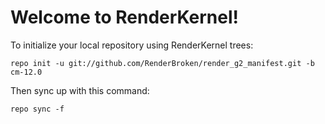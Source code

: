 Welcome to RenderKernel!
===================

To initialize your local repository using RenderKernel trees:

	repo init -u git://github.com/RenderBroken/render_g2_manifest.git -b cm-12.0

Then sync up with this command:

	repo sync -f

